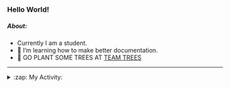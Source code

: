 ### Hello World!

##### About:
- Currently I am a student.
- 🌱 I’m learning how to make better documentation.
- 🌱 GO PLANT SOME TREES AT [TEAM TREES](https://teamtrees.org/)

---
<details>
  <summary>:zap: My Activity:</summary>
  
<!--START_SECTION:waka-->
![Code Time](http://img.shields.io/badge/Code%20Time-1%2C120%20hrs%2010%20mins-blue)

**I'm a Night 🦉** 

```text
🌞 Morning                1420 commits        ██░░░░░░░░░░░░░░░░░░░░░░░   09.30 % 
🌆 Daytime                5304 commits        █████████░░░░░░░░░░░░░░░░   34.74 % 
🌃 Evening                4360 commits        ███████░░░░░░░░░░░░░░░░░░   28.56 % 
🌙 Night                  4184 commits        ███████░░░░░░░░░░░░░░░░░░   27.40 % 
```
📅 **I'm Most Productive on Wednesday** 

```text
Monday                   2298 commits        ████░░░░░░░░░░░░░░░░░░░░░   15.05 % 
Tuesday                  1866 commits        ███░░░░░░░░░░░░░░░░░░░░░░   12.22 % 
Wednesday                3635 commits        ██████░░░░░░░░░░░░░░░░░░░   23.81 % 
Thursday                 1901 commits        ███░░░░░░░░░░░░░░░░░░░░░░   12.45 % 
Friday                   1529 commits        ███░░░░░░░░░░░░░░░░░░░░░░   10.01 % 
Saturday                 1381 commits        ██░░░░░░░░░░░░░░░░░░░░░░░   09.05 % 
Sunday                   2658 commits        ████░░░░░░░░░░░░░░░░░░░░░   17.41 % 
```


📊 **This Week I Spent My Time On** 

```text
🔥 Editors: 
VS Code                  8 hrs 10 mins       █████████████████████████   100.00 % 

🐱‍💻 Projects: 
praise                   4 hrs 2 mins        ████████████░░░░░░░░░░░░░   49.51 % 
ai                       3 hrs 5 mins        █████████░░░░░░░░░░░░░░░░   37.80 % 
CSF22                    35 mins             ██░░░░░░░░░░░░░░░░░░░░░░░   07.24 % 
os-lab                   25 mins             █░░░░░░░░░░░░░░░░░░░░░░░░   05.17 % 
Unknown Project          1 min               ░░░░░░░░░░░░░░░░░░░░░░░░░   00.28 % 
```


 Last Updated on 27/04/2023 06:07:57 UTC
<!--END_SECTION:waka-->
</details>
